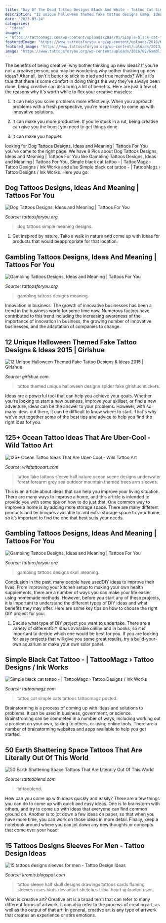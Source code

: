 ```yaml
---
title: "Day Of The Dead Tattoo Designs Black And White - Tattoo Cat Simple Cats Tattoos Tattoomagz Posted"
description: "12 unique halloween themed fake tattoo designs &amp; ideas 2015"
date: "2023-03-24"
categories:
- "ideas"
images:
- "https://tattoomagz.com/wp-content/uploads/2014/01/Simple-black-cat-tattoo.jpg"
featuredImage: "https://www.tattoosforyou.org/wp-content/uploads/2016/02/Gambling-Skull-Tattoos.jpg"
featured_image: "https://www.tattoosforyou.org/wp-content/uploads/2013/12/Dog-Tattoos-Simple-225x300.jpg"
image: "https://www.tattoosforyou.org/wp-content/uploads/2016/02/Gambling-Skull-Tattoos.jpg"
---
```



The benefits of being creative: why bother thinking up new ideas?
If you're not a creative person, you may be wondering why bother thinking up new ideas? After all, isn't it better to stick to tried and true methods? While it's true that there is some comfort in doing things the way they've always been done, being creative can also bring a lot of benefits. Here are just a few of the reasons why it's worth while to flex your creative muscles:
1. It can help you solve problems more effectively. When you approach problems with a fresh perspective, you're more likely to come up with innovative solutions.

2. It can make you more productive. If you're stuck in a rut, being creative can give you the boost you need to get things done.

3. It can make you happier.

	

		
looking for Dog Tattoos Designs, Ideas and Meaning | Tattoos For You you've came to the right page. We have 8 Pics about Dog Tattoos Designs, Ideas and Meaning | Tattoos For You like Gambling Tattoos Designs, Ideas and Meaning | Tattoos For You, Simple black cat tattoo - | TattooMagz › Tattoo Designs / Ink Works and also Simple black cat tattoo - | TattooMagz › Tattoo Designs / Ink Works. Here you go:
		
    
## Dog Tattoos Designs, Ideas And Meaning | Tattoos For You

<img loading=lazy src="https://www.tattoosforyou.org/wp-content/uploads/2013/12/Dog-Tattoos-Simple-225x300.jpg" onerror="this.onerror=null;this.src='https://tse3.mm.bing.net/th?id=OIP.BGLTQrot-fATc5Or4eKGxQAAAA&amp;pid=15.1';" alt="Dog Tattoos Designs, Ideas and Meaning | Tattoos For You">

_Source: tattoosforyou.org_

>dog tattoos simple meaning designs. 

	

1. Get inspired by nature. Take a walk in nature and come up with ideas for products that would beappropriate for that location.

    
## Gambling Tattoos Designs, Ideas And Meaning | Tattoos For You

<img loading=lazy src="https://www.tattoosforyou.org/wp-content/uploads/2016/02/Gambling-Tattoos-Black-and-White.jpg" onerror="this.onerror=null;this.src='https://tse3.mm.bing.net/th?id=OIP.ZbsxEoMozwZra_KlW3geOgHaHa&amp;pid=15.1';" alt="Gambling Tattoos Designs, Ideas and Meaning | Tattoos For You">

_Source: tattoosforyou.org_

>gambling tattoos designs meaning. 

	

Innovation in business:
The growth of innovative businesses has been a trend in the business world for some time now. Numerous factors have contributed to this trend including the increasing awareness of the importance of innovation in business, the growing number of innovative businesses, and the adaptation of companies to change.

    
## 12 Unique Halloween Themed Fake Tattoo Designs &amp; Ideas 2015 | Girlshue

<img loading=lazy src="http://www.girlshue.com/wp-content/uploads/2015/09/12-Unique-Halloween-Themed-Tattoo-Designs-Ideas-2015-12.jpg" onerror="this.onerror=null;this.src='https://tse1.mm.bing.net/th?id=OIP.v21tqAPq9Tx8wtnsCMiIbQAAAA&amp;pid=15.1';" alt="12 Unique Halloween Themed Fake Tattoo Designs &amp; Ideas 2015 | Girlshue">

_Source: girlshue.com_

>tattoo themed unique halloween designs spider fake girlshue stickers. 

	

Ideas are a powerful tool that can help you achieve your goals. Whether you're looking to start a new business, improve your skillset, or find a new adventure, ideas can be the answer to your problems. However, with so many ideas out there, it can be difficult to know where to start. That's why we've put together some of the best tips and advice to help you find the right idea for you.

    
## 125+ Ocean Tattoo Ideas That Are Uber-Cool - Wild Tattoo Art

<img loading=lazy src="https://www.wildtattooart.com/wp-content/uploads/2019/08/ocean-tattoos-11081991-1.jpg" onerror="this.onerror=null;this.src='https://tse1.mm.bing.net/th?id=OIP.Wvlr6S0vkfWZoJdIV_aWWwHaHa&amp;pid=15.1';" alt="125+ Ocean Tattoo Ideas That Are Uber-Cool - Wild Tattoo Art">

_Source: wildtattooart.com_

>tattoo lake tattoos sleeve half nature ocean scene designs underwater forest forearm grey sea outdoor mountain themed trees arm sleeves. 

	

This is an article about ideas that can help you improve your living situation. There are many ways to improve a home, and this article is intended to provide you with some tips on how to do just that. One common way to improve a home is by adding more storage space. There are many different products and techniques available to add extra storage space to your home, so it’s important to find the one that best suits your needs.

    
## Gambling Tattoos Designs, Ideas And Meaning | Tattoos For You

<img loading=lazy src="https://www.tattoosforyou.org/wp-content/uploads/2016/02/Gambling-Skull-Tattoos.jpg" onerror="this.onerror=null;this.src='https://tse4.mm.bing.net/th?id=OIP.HXDq4NyodV4HwOpOXjaBagAAAA&amp;pid=15.1';" alt="Gambling Tattoos Designs, Ideas and Meaning | Tattoos For You">

_Source: tattoosforyou.org_

>gambling tattoos designs skull meaning. 

	

Conclusion
In the past, many people have usedDIY ideas to improve their lives. From improving your kitchen setup to making your own health supplements, there are a number of ways you can make your life easier using homemade methods. However, before you start any of these projects, it is important to understand the different types of DIY ideas and what benefits they may offer. Here are some key tips on how to choose the right DIY project for you:
1. Decide what type of DIY project you want to undertake. There are a variety of differentDIY ideas available online and in books, so it is important to decide which one would be best for you. If you are looking for easy projects that will give you some great results, try a build-your-own aquarium or make your own solar panel.

    
## Simple Black Cat Tattoo - | TattooMagz › Tattoo Designs / Ink Works

<img loading=lazy src="https://tattoomagz.com/wp-content/uploads/2014/01/Simple-black-cat-tattoo.jpg" onerror="this.onerror=null;this.src='https://tse2.mm.bing.net/th?id=OIP.vWNvdCWsxNsAdiP9QG8L0wHaLH&amp;pid=15.1';" alt="Simple black cat tattoo - | TattooMagz › Tattoo Designs / Ink Works">

_Source: tattoomagz.com_

>tattoo cat simple cats tattoos tattoomagz posted. 

	

Brainstorming is a process of coming up with ideas and solutions to problems. It can be used in business, government, or science. Brainstroming can be completed in a number of ways, including working out a problem on your own, talking to others, or using online tools. There are a number of brainstorming websites and apps available to help you get started.

    
## 50 Earth Shattering Space Tattoos That Are Literally Out Of This World

<img loading=lazy src="https://tattooblend.com/wp-content/uploads/2015/11/girl-bubbles-galaxy-space-tattoo-1.jpg" onerror="this.onerror=null;this.src='https://tse1.mm.bing.net/th?id=OIP.0TOBMGbKKz5e2GGKSgmPHAHaFd&amp;pid=15.1';" alt="50 Earth Shattering Space Tattoos That Are Literally Out Of This World">

_Source: tattooblend.com_

>tattooblend. 

	

How can you come up with ideas quickly and easily?
There are a few things you can do to come up with quick and easy ideas. One is to brainstorm with others, and try to come up with ideas that everyone can find common ground on. Another is to jot down a few ideas on paper, so that when you have more time, you can work on those ideas in more detail. Finally, keep a notebook around where you can jot down any new thoughts or concepts that come over your head.

    
## 15 Tattoos Designs Sleeves For Men - Tattoo Design Ideas

<img loading=lazy src="http://2.bp.blogspot.com/-yuvnfX0BH4k/US9e7bQKHRI/AAAAAAAADXA/1Mwfv8J01rA/s1600/Religious_tattoo_354.jpg" onerror="this.onerror=null;this.src='https://tse2.mm.bing.net/th?id=OIP.6aspr-TBho6OVKbXGkvMpwHaJ4&amp;pid=15.1';" alt="15 tattoos designs sleeves for men - Tattoo Design Ideas">

_Source: kromis.blogspot.com_

>tattoo sleeve half skull designs drawings tattoos cards flaming sleeves roses birds deviantart sketches tribal heart uploaded user. 

	

What is creative art?
Creative art is a broad term that can refer to many different forms of artwork. It can also refer to the process of creating art, as well as the output of that art. In general, creative art is any type of artwork that creates an experience or stirs emotions.

